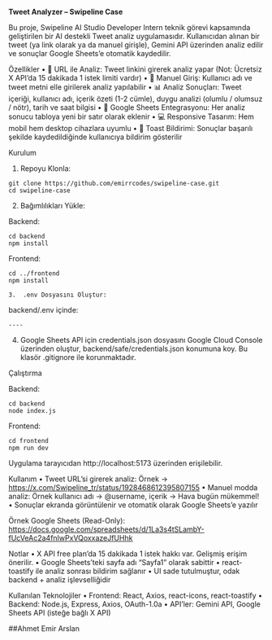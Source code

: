 **Tweet Analyzer – Swipeline Case**

Bu proje, Swipeline AI Studio Developer Intern teknik görevi kapsamında geliştirilen bir AI destekli Tweet analiz uygulamasıdır. Kullanıcıdan alınan bir tweet (ya link olarak ya da manuel girişle), Gemini API üzerinden analiz edilir ve sonuçlar Google Sheets’e otomatik kaydedilir.

Özellikler
	•	🔗 URL ile Analiz: Tweet linkini girerek analiz yapar (Not: Ücretsiz X API’da 15 dakikada 1 istek limiti vardır)
	•	📝 Manuel Giriş: Kullanıcı adı ve tweet metni elle girilerek analiz yapılabilir
	•	📊 Analiz Sonuçları: Tweet içeriği, kullanıcı adı, içerik özeti (1-2 cümle), duygu analizi (olumlu / olumsuz / nötr), tarih ve saat bilgisi
	•	📁 Google Sheets Entegrasyonu: Her analiz sonucu tabloya yeni bir satır olarak eklenir
	•	💻 Responsive Tasarım: Hem mobil hem desktop cihazlara uyumlu
	•	🔔 Toast Bildirimi: Sonuçlar başarılı şekilde kaydedildiğinde kullanıcıya bildirim gösterilir

Kurulum

1.	Repoyu Klonla:
````
git clone https://github.com/emirrcodes/swipeline-case.git
cd swipeline-case
````

2.	Bağımlılıkları Yükle:

Backend:
````
cd backend
npm install
`````

Frontend:
`````
cd ../frontend
npm install
`````

	3.	.env Dosyasını Oluştur:

backend/.env içinde:
````
----
````

4.	Google Sheets API için credentials.json dosyasını Google Cloud Console üzerinden oluştur, backend/safe/credentials.json konumuna koy. Bu klasör .gitignore ile korunmaktadır.

Çalıştırma

Backend:
`````
cd backend
node index.js
`````
Frontend:
````
cd frontend
npm run dev
`````
Uygulama tarayıcıdan http://localhost:5173 üzerinden erişilebilir.

Kullanım
	•	Tweet URL’si girerek analiz: Örnek → https://x.com/Swipeline_tr/status/1928468612395807155
	•	Manuel modda analiz: Örnek kullanıcı adı → @username, içerik → Hava bugün mükemmel!
	•	Sonuçlar ekranda görüntülenir ve otomatik olarak Google Sheets’e yazılır

Örnek Google Sheets (Read-Only):
https://docs.google.com/spreadsheets/d/1La3s4tSLambY-fUcVeAc2a4fnIwPxVQoxxazeJfUHhk

Notlar
	•	X API free plan’da 15 dakikada 1 istek hakkı var. Gelişmiş erişim önerilir.
	•	Google Sheets’teki sayfa adı “Sayfa1” olarak sabittir
	•	react-toastify ile analiz sonrası bildirim sağlanır
	•	UI sade tutulmuştur, odak backend + analiz işlevselliğidir

Kullanılan Teknolojiler
	•	Frontend: React, Axios, react-icons, react-toastify
	•	Backend: Node.js, Express, Axios, OAuth-1.0a
	•	API’ler: Gemini API, Google Sheets API (isteğe bağlı X API)

##Ahmet Emir Arslan
